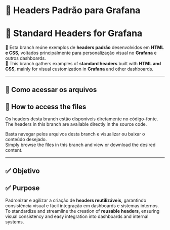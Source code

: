 # 📝 Headers Padrão para Grafana  
# 📝 Standard Headers for Grafana  

🧩 Esta branch reúne exemplos de **headers padrão** desenvolvidos em **HTML e CSS**, voltados principalmente para personalização visual no **Grafana** e outros dashboards.  
🧩 This branch gathers examples of **standard headers** built with **HTML and CSS**, mainly for visual customization in **Grafana** and other dashboards.  

---

## 📌 Como acessar os arquivos  
## 📌 How to access the files  

Os headers desta branch estão disponíveis diretamente no código-fonte.  
The headers in this branch are available directly in the source code.  

Basta navegar pelos arquivos desta branch e visualizar ou baixar o conteúdo desejado.  
Simply browse the files in this branch and view or download the desired content.  

---

## ✅ Objetivo  
## ✅ Purpose  

Padronizar e agilizar a criação de **headers reutilizáveis**, garantindo consistência visual e fácil integração em dashboards e sistemas internos.  
To standardize and streamline the creation of **reusable headers**, ensuring visual consistency and easy integration into dashboards and internal systems.  
